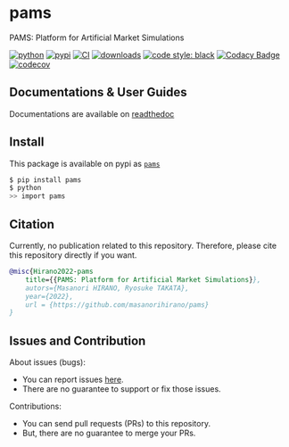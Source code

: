 # pams
PAMS: Platform for Artificial Market Simulations

[![python](https://img.shields.io/pypi/pyversions/pams.svg)](https://pypi.org/project/pams)
[![pypi](https://img.shields.io/pypi/v/pams.svg)](https://pypi.org/project/pams)
[![CI](https://github.com/masanorihirano/pams/actions/workflows/ci-python.yml/badge.svg)](https://github.com/masanorihirano/pams/actions/workflows/ci-python.yml)
[![downloads](https://img.shields.io/pypi/dm/pams)](https://pypi.org/project/pams)
[![code style: black](https://img.shields.io/badge/code%20style-black-000000.svg)](https://github.com/psf/black)
[![Codacy Badge](https://app.codacy.com/project/badge/Grade/18ed1eecc4f34a99bb6fd9a7160f78ca)](https://www.codacy.com/gh/masanorihirano/pams/dashboard?utm_source=github.com&amp;utm_medium=referral&amp;utm_content=masanorihirano/pams&amp;utm_campaign=Badge_Grade)
[![codecov](https://codecov.io/gh/masanorihirano/pams/branch/main/graph/badge.svg?token=tFccElw7Wd)](https://codecov.io/gh/masanorihirano/pams)

## Documentations & User Guides

Documentations are available on [readthedoc](https://pams.hirano.dev/)

## Install
This package is available on pypi as [`pams`](https://pypi.org/project/pams/)
```bash
$ pip install pams
$ python
>> import pams
```

## Citation
Currently, no publication related to this repository. Therefore, please cite this repository directly if you want.
```bibtex
@misc{Hirano2022-pams
    title={{PAMS: Platform for Artificial Market Simulations}},
    autors={Masanori HIRANO, Ryosuke TAKATA},
    year={2022},
    url = {https://github.com/masanorihirano/pams}
}
```

## Issues and Contribution
About issues (bugs):
-   You can report issues [here](https://github.com/masanorihirano/slack_transfer/issues).
-   There are no guarantee to support or fix those issues.

Contributions:
-   You can send pull requests (PRs) to this repository.
-   But, there are no guarantee to merge your PRs.


